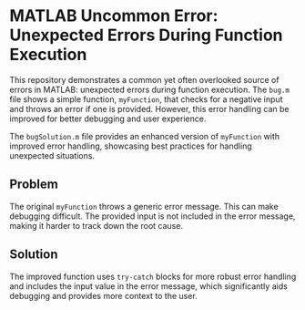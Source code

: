 # MATLAB Uncommon Error: Unexpected Errors During Function Execution

This repository demonstrates a common yet often overlooked source of errors in MATLAB: unexpected errors during function execution.
The `bug.m` file shows a simple function, `myFunction`, that checks for a negative input and throws an error if one is provided. However, this error handling can be improved for better debugging and user experience.

The `bugSolution.m` file provides an enhanced version of `myFunction` with improved error handling, showcasing best practices for handling unexpected situations.

## Problem

The original `myFunction` throws a generic error message. This can make debugging difficult. The provided input is not included in the error message, making it harder to track down the root cause.

## Solution

The improved function uses `try-catch` blocks for more robust error handling and includes the input value in the error message, which significantly aids debugging and provides more context to the user.
